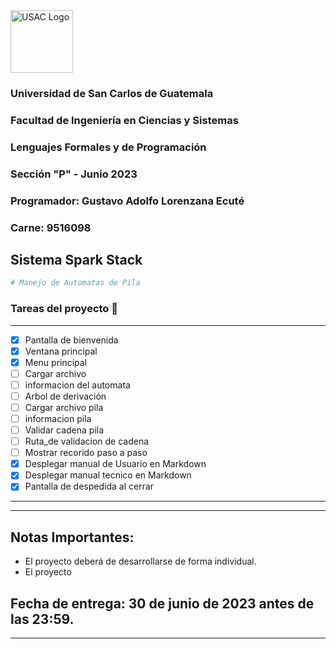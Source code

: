 <img src="https://media.ingenieria.usac.edu.gt/images/joomla_template/logo_institucional.png" alt="USAC Logo" width="" height="100">

### Universidad de San Carlos de Guatemala
### Facultad de Ingeniería en Ciencias y Sistemas
### Lenguajes Formales y de Programación
### Sección "P" - Junio 2023
### Programador: Gustavo Adolfo Lorenzana Ecuté
### Carne: 9516098

## Sistema Spark Stack

```python
# Manejo de Automatas de Pila 
```
### Tareas del proyecto 🦾
---

* [x] Pantalla de bienvenida
* [x] Ventana principal
* [x] Menu principal
* [ ] Cargar archivo 
* [ ] informacion del automata
* [ ] Arbol de derivación
* [ ] Cargar archivo pila
* [ ] informacion pila 
* [ ] Validar cadena pila
* [ ] Ruta_de validacion de cadena
* [ ] Mostrar recorido paso a paso
* [x] Desplegar manual de Usuario en Markdown
* [x] Desplegar manual tecnico en Markdown
* [x] Pantalla de despedida al cerrar

---

---
## Notas Importantes: 
  
* El proyecto deberá de desarrollarse de forma individual. 
* El proyecto  
 
  
## Fecha de entrega: 30 de junio de 2023 antes de las 23:59. 
---
